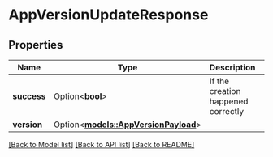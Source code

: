 # AppVersionUpdateResponse

## Properties

Name | Type | Description | Notes
------------ | ------------- | ------------- | -------------
**success** | Option<**bool**> | If the creation happened correctly | [optional]
**version** | Option<[**models::AppVersionPayload**](AppVersionPayload.md)> |  | [optional]

[[Back to Model list]](../README.md#documentation-for-models) [[Back to API list]](../README.md#documentation-for-api-endpoints) [[Back to README]](../README.md)


